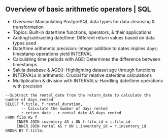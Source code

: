 ## Overview of basic arithmetic operators | SQL

- Overview: Manipulating PostgreSQL data types for data cleansing & transformation
- Topics: Built-in date/time functions, operators, & their applications
- Adding/subtracting date/time: Different return values based on data types used
- Date/time arithmetic precision: Integer addition to dates implies days; timestamp operations yield INTERVAL
- Calculating time periods with AGE: Determines the difference between timestamps
- Sakila database & AGE(): Highlighting dataset age through functions
- INTERVALs in arithmetic: Crucial for relative date/time calculations
- Multiplication & division with INTERVALs: Handling date/time operations with precision
```
--Subtract the rental_date from the return_date to calculate the number of days_rented
SELECT f.title, f.rental_duration,
       -- Calculate the number of days rented
       r.return_date - r.rental_date AS days_rented
FROM film AS f
     INNER JOIN inventory AS i ON f.film_id = i.film_id
     INNER JOIN rental AS r ON i.inventory_id = r.inventory_id
ORDER BY f.title;
```
